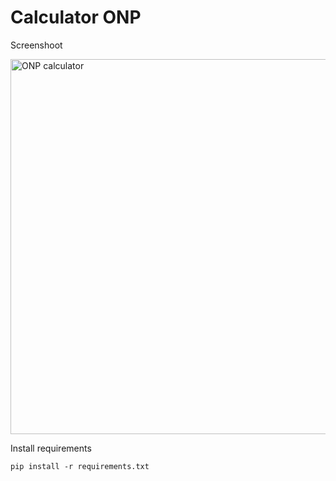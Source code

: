 # Calculator ONP

Screenshoot

<img src="/../main/docs/onp_calculator.png" width="600" alt="ONP calculator"/>


Install requirements

`pip install -r requirements.txt`
